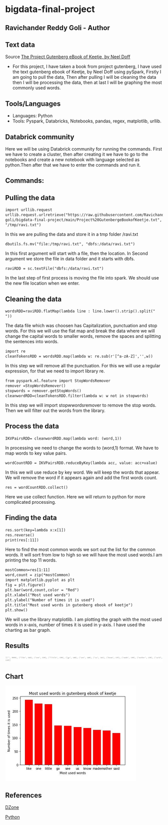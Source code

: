 # bigdata-final-project
## Ravichander Reddy Goli - Author

## Text data
Source [The Project Gutenberg eBook of Keetje, by Neel Doff](https://www.gutenberg.org/files/65096/65096-0.txt)

- For this project, I have taken a book from project gutenberg, I have used the text gutenberg ebook of Keetje, by Neel Doff using pySpark, Firstly I am going to pull the data, Then after pulling I will be cleaning the data then I will be processing the data, then at last I will be graphing the most commonly used words.

## Tools/Languages
- Languages: Python
- Tools: Pyspark, Databricks, Notebooks, pandas, regex, matplotlib, urllib.

## Databrick community
Here we will be using Databrick community for running the commands. First we have to create a cluster, then after creating it we have to go to the notebooks and create a new notebook with language selected as python.Then after that we have to enter the commands and run it.

## Commands:
## Pulling the data
```
import urllib.request
urllib.request.urlretrieve("https://raw.githubusercontent.com/Ravichanderreddy-goli/bigdata-final-project/main/Project%20GutenbergeBookofKeetje.txt", "/tmp/ravi.txt")
```
In this we are pulling the data and store it in a tmp folder /ravi.txt

```
dbutils.fs.mv("file:/tmp/ravi.txt", "dbfs:/data/ravi.txt")
```
In this first argument will start with a file, then the location. In Second argument we store the file in data folder and it starts with dbfs.

```
raviRDD = sc.textFile("dbfs:/data/ravi.txt")
```
In the last step of first process is moving the file into spark. We should use the new file location when we enter.

## Cleaning the data
```
wordsRDD=raviRDD.flatMap(lambda line : line.lower().strip().split(" "))
```
The data file which was choosen has Capitalization, punctuation and stop words. For this we will use the flat map and break the data where we will change the capital words to smaller words, remove the spaces and splitting the sentences into words.

```
import re
cleanTokensRDD = wordsRDD.map(lambda w: re.sub(r'[^a-zA-Z]','',w))
```
In this step we will remove all the punctuation. For this we will use a regular expression, for that we need to import library re.

```
from pyspark.ml.feature import StopWordsRemover
remover =StopWordsRemover()
stopwords = remover.getStopWords()
cleanwordRDD=cleanTokensRDD.filter(lambda w: w not in stopwords)
```
In this step we will import stopwwordsremover to remove the stop words. Then we will filter out the words from the library.

## Process the data
```
IKVPairsRDD= cleanwordRDD.map(lambda word: (word,1))
```
In processing we need to change the words to (word,1) format. We have to map words to key value pairs.

```
wordCountRDD = IKVPairsRDD.reduceByKey(lambda acc, value: acc+value)
```
In this we will use reduce by key word. We will keep the words that appear. We will remove the word if it appears again and add the first words count.

```
res = wordCountRDD.collect()
```
Here we use collect function. Here we will return to python for more complicated processing.

## Finding the data
```
res.sort(key=lambda x:x[1])
res.reverse()
print(res[:11])
```
Here to find the most common words we sort out the list for the common words. It will sort from low to high so we will have the most used words.I am printing the top 11 words.

```
mostCommon=res[1:11]
word,count = zip(*mostCommon)
import matplotlib.pyplot as plt
fig = plt.figure()
plt.bar(word,count,color = "Red")
plt.xlabel("Most used words")
plt.ylabel("Number of times it is used")
plt.title("Most used words in gutenberg ebook of keetje")
plt.show()
```
We will use the library matplotlib. I am plotting the graph with the most used words in x-axis, number of times it is used in y-axis. I have used the charting as bar graph.

## Results
![](https://github.com/Ravichanderreddy-goli/bigdata-final-project/blob/main/results.JPG)

## Chart
![](https://github.com/Ravichanderreddy-goli/bigdata-final-project/blob/main/chart.JPG)

## References
[DZone](https://dzone.com/articles/types-of-matplotlib-in-python)

[Python](https://docs.python.org/3/library/re.html)
